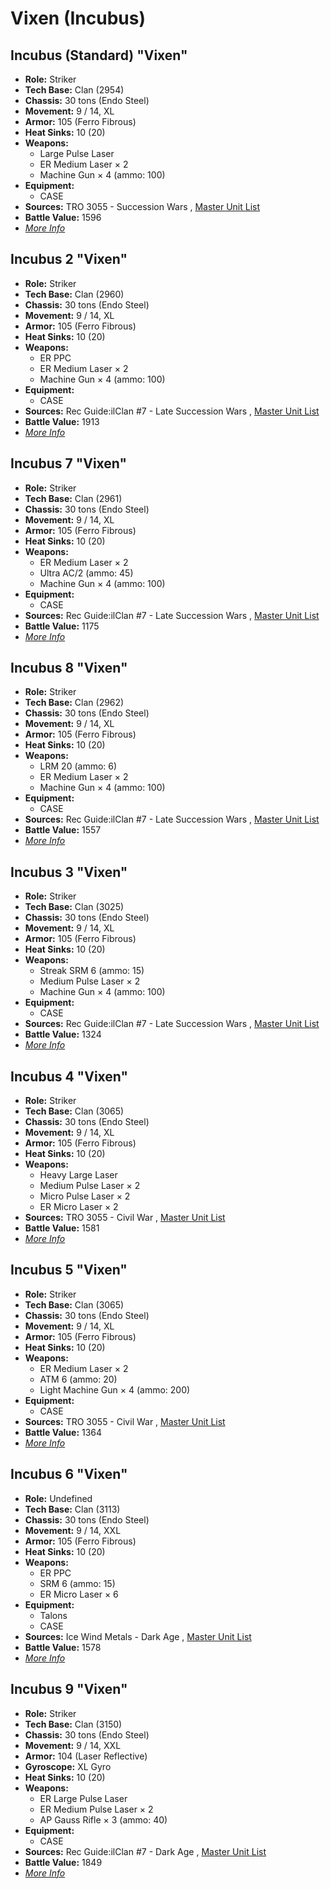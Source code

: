 # Vixen (Incubus) 

## Incubus (Standard) "Vixen" 

- **Role:** Striker 
- **Tech Base:** Clan (2954) 
- **Chassis:** 30 tons (Endo Steel) 
- **Movement:** 9 / 14, XL 
- **Armor:** 105 (Ferro Fibrous) 
- **Heat Sinks:** 10 (20) 
- **Weapons:** 
  - Large Pulse Laser 
  - ER Medium Laser × 2 
  - Machine Gun × 4 (ammo: 100) 
- **Equipment:** 
  - CASE 
- **Sources:** TRO 3055 - Succession Wars , [Master Unit List](http://masterunitlist.info/Unit/Details/3441/vixen-incubus-standard) 
- **Battle Value:** 1596 
- [*More Info*](incubus/incubus_standard.md) 

## Incubus 2 "Vixen" 

- **Role:** Striker 
- **Tech Base:** Clan (2960) 
- **Chassis:** 30 tons (Endo Steel) 
- **Movement:** 9 / 14, XL 
- **Armor:** 105 (Ferro Fibrous) 
- **Heat Sinks:** 10 (20) 
- **Weapons:** 
  - ER PPC 
  - ER Medium Laser × 2 
  - Machine Gun × 4 (ammo: 100) 
- **Equipment:** 
  - CASE 
- **Sources:** Rec Guide:ilClan #7 - Late Succession Wars , [Master Unit List](http://masterunitlist.info/Unit/Details/3442/vixen-incubus-2) 
- **Battle Value:** 1913 
- [*More Info*](incubus/incubus_2.md) 

## Incubus 7 "Vixen" 

- **Role:** Striker 
- **Tech Base:** Clan (2961) 
- **Chassis:** 30 tons (Endo Steel) 
- **Movement:** 9 / 14, XL 
- **Armor:** 105 (Ferro Fibrous) 
- **Heat Sinks:** 10 (20) 
- **Weapons:** 
  - ER Medium Laser × 2 
  - Ultra AC/2 (ammo: 45) 
  - Machine Gun × 4 (ammo: 100) 
- **Equipment:** 
  - CASE 
- **Sources:** Rec Guide:ilClan #7 - Late Succession Wars , [Master Unit List](http://masterunitlist.info/Unit/Details/7541/vixen-incubus-7) 
- **Battle Value:** 1175 
- [*More Info*](incubus/incubus_7.md) 

## Incubus 8 "Vixen" 

- **Role:** Striker 
- **Tech Base:** Clan (2962) 
- **Chassis:** 30 tons (Endo Steel) 
- **Movement:** 9 / 14, XL 
- **Armor:** 105 (Ferro Fibrous) 
- **Heat Sinks:** 10 (20) 
- **Weapons:** 
  - LRM 20 (ammo: 6) 
  - ER Medium Laser × 2 
  - Machine Gun × 4 (ammo: 100) 
- **Equipment:** 
  - CASE 
- **Sources:** Rec Guide:ilClan #7 - Late Succession Wars , [Master Unit List](http://masterunitlist.info/Unit/Details/7543/vixen-incubus-8) 
- **Battle Value:** 1557 
- [*More Info*](incubus/incubus_8.md) 

## Incubus 3 "Vixen" 

- **Role:** Striker 
- **Tech Base:** Clan (3025) 
- **Chassis:** 30 tons (Endo Steel) 
- **Movement:** 9 / 14, XL 
- **Armor:** 105 (Ferro Fibrous) 
- **Heat Sinks:** 10 (20) 
- **Weapons:** 
  - Streak SRM 6 (ammo: 15) 
  - Medium Pulse Laser × 2 
  - Machine Gun × 4 (ammo: 100) 
- **Equipment:** 
  - CASE 
- **Sources:** Rec Guide:ilClan #7 - Late Succession Wars , [Master Unit List](http://masterunitlist.info/Unit/Details/3443/vixen-incubus-3) 
- **Battle Value:** 1324 
- [*More Info*](incubus/incubus_3.md) 

## Incubus 4 "Vixen" 

- **Role:** Striker 
- **Tech Base:** Clan (3065) 
- **Chassis:** 30 tons (Endo Steel) 
- **Movement:** 9 / 14, XL 
- **Armor:** 105 (Ferro Fibrous) 
- **Heat Sinks:** 10 (20) 
- **Weapons:** 
  - Heavy Large Laser 
  - Medium Pulse Laser × 2 
  - Micro Pulse Laser × 2 
  - ER Micro Laser × 2 
- **Sources:** TRO 3055 - Civil War , [Master Unit List](http://masterunitlist.info/Unit/Details/3444/vixen-incubus-4) 
- **Battle Value:** 1581 
- [*More Info*](incubus/incubus_4.md) 

## Incubus 5 "Vixen" 

- **Role:** Striker 
- **Tech Base:** Clan (3065) 
- **Chassis:** 30 tons (Endo Steel) 
- **Movement:** 9 / 14, XL 
- **Armor:** 105 (Ferro Fibrous) 
- **Heat Sinks:** 10 (20) 
- **Weapons:** 
  - ER Medium Laser × 2 
  - ATM 6 (ammo: 20) 
  - Light Machine Gun × 4 (ammo: 200) 
- **Equipment:** 
  - CASE 
- **Sources:** TRO 3055 - Civil War , [Master Unit List](http://masterunitlist.info/Unit/Details/3445/vixen-incubus-5) 
- **Battle Value:** 1364 
- [*More Info*](incubus/incubus_5.md) 

## Incubus 6 "Vixen" 

- **Role:** Undefined 
- **Tech Base:** Clan (3113) 
- **Chassis:** 30 tons (Endo Steel) 
- **Movement:** 9 / 14, XXL 
- **Armor:** 105 (Ferro Fibrous) 
- **Heat Sinks:** 10 (20) 
- **Weapons:** 
  - ER PPC 
  - SRM 6 (ammo: 15) 
  - ER Micro Laser × 6 
- **Equipment:** 
  - Talons 
  - CASE 
- **Sources:** Ice Wind Metals - Dark Age , [Master Unit List](http://masterunitlist.info/Unit/Details/8008/vixen-incubus-6) 
- **Battle Value:** 1578 
- [*More Info*](incubus/incubus_6.md) 

## Incubus 9 "Vixen" 

- **Role:** Striker 
- **Tech Base:** Clan (3150) 
- **Chassis:** 30 tons (Endo Steel) 
- **Movement:** 9 / 14, XXL 
- **Armor:** 104 (Laser Reflective) 
- **Gyroscope:** XL Gyro 
- **Heat Sinks:** 10 (20) 
- **Weapons:** 
  - ER Large Pulse Laser 
  - ER Medium Pulse Laser × 2 
  - AP Gauss Rifle × 3 (ammo: 40) 
- **Equipment:** 
  - CASE 
- **Sources:** Rec Guide:ilClan #7 - Dark Age , [Master Unit List](http://masterunitlist.info/Unit/Details/7544/vixen-incubus-9) 
- **Battle Value:** 1849 
- [*More Info*](incubus/incubus_9.md) 

